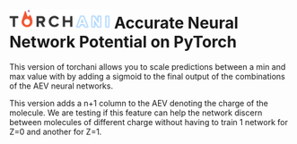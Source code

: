 # <img src=https://raw.githubusercontent.com/aiqm/torchani/master/logo1.png width=180/>  Accurate Neural Network Potential on PyTorch

This version of torchani allows you to scale predictions between a min and max value with by adding a sigmoid to the final output of the combinations of the AEV neural networks.


This version adds a n+1 column to the AEV denoting the charge of the molecule. We are testing if this feature can help the network discern between molecules of different charge without having to train 1 network for Z=0 and another for Z=1.